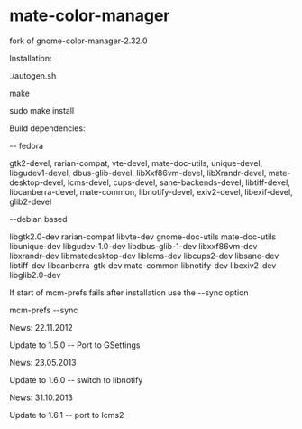 mate-color-manager
==================

fork of gnome-color-manager-2.32.0

Installation:

./autogen.sh

make

sudo make install


Build dependencies:

-- fedora

gtk2-devel, rarian-compat, vte-devel, mate-doc-utils, unique-devel, libgudev1-devel,
dbus-glib-devel, libXxf86vm-devel, libXrandr-devel, mate-desktop-devel, lcms-devel,
cups-devel, sane-backends-devel, libtiff-devel, libcanberra-devel, mate-common,
libnotify-devel, exiv2-devel, libexif-devel, glib2-devel

--debian based

libgtk2.0-dev rarian-compat libvte-dev gnome-doc-utils mate-doc-utils libunique-dev libgudev-1.0-dev
libdbus-glib-1-dev libxxf86vm-dev libxrandr-dev libmatedesktop-dev liblcms-dev
libcups2-dev libsane-dev libtiff-dev libcanberra-gtk-dev mate-common
libnotify-dev libexiv2-dev libglib2.0-dev

If start of mcm-prefs fails after installation use the --sync option

mcm-prefs --sync


News: 22.11.2012

Update to 1.5.0
	-- Port to GSettings

News: 23.05.2013

Update to 1.6.0
	-- switch to libnotify

News: 31.10.2013

Update to 1.6.1
	-- port to lcms2

